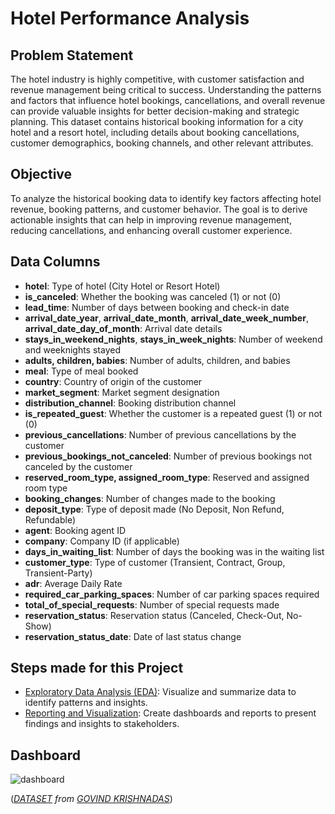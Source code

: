# Hotel Performance Analysis

## Problem Statement
 The hotel industry is highly competitive, with customer satisfaction and revenue management being critical to success. Understanding the patterns and factors that influence hotel bookings, cancellations, and overall revenue can provide valuable insights for better decision-making and strategic planning. This dataset contains historical booking information for a city hotel and a resort hotel, including details about booking cancellations, customer demographics, booking channels, and other relevant attributes.

## Objective
 To analyze the historical booking data to identify key factors affecting hotel revenue, booking patterns, and customer behavior. The goal is to derive actionable insights that can help in improving revenue management, reducing cancellations, and enhancing overall customer experience.

## Data Columns
- **hotel**: Type of hotel (City Hotel or Resort Hotel)
- **is_canceled**: Whether the booking was canceled (1) or not (0)
- **lead_time**: Number of days between booking and check-in date
- **arrival_date_year**, **arrival_date_month**, **arrival_date_week_number**, **arrival_date_day_of_month**: Arrival date details
- **stays_in_weekend_nights**, **stays_in_week_nights**: Number of weekend and weeknights stayed
- **adults, children, babies**: Number of adults, children, and babies
- **meal**: Type of meal booked
- **country**: Country of origin of the customer
- **market_segment**: Market segment designation
- **distribution_channel**: Booking distribution channel
- **is_repeated_guest**: Whether the customer is a repeated guest (1) or not (0)
- **previous_cancellations**: Number of previous cancellations by the customer
- **previous_bookings_not_canceled**: Number of previous bookings not canceled by the customer
- **reserved_room_type, assigned_room_type**: Reserved and assigned room type
- **booking_changes**: Number of changes made to the booking
- **deposit_type**: Type of deposit made (No Deposit, Non Refund, Refundable)
- **agent**: Booking agent ID
- **company**: Company ID (if applicable)
- **days_in_waiting_list**: Number of days the booking was in the waiting list
- **customer_type**: Type of customer (Transient, Contract, Group, Transient-Party)
- **adr**: Average Daily Rate
- **required_car_parking_spaces**: Number of car parking spaces required
- **total_of_special_requests**: Number of special requests made
- **reservation_status**: Reservation status (Canceled, Check-Out, No-Show)
- **reservation_status_date**: Date of last status change

## Steps made for this Project
- [Exploratory Data Analysis (EDA)](https://github.com/colinryanx/Hotel-Performance-Project/blob/main/Hotel%20Performance%20Analysis.md): Visualize and summarize data to identify patterns and insights.
- [Reporting and Visualization](https://github.com/colinryanx/Hotel-Performance-Project/blob/main/Hotel%20Performance%20Dashboard.pdf): Create dashboards and reports to present findings and insights to stakeholders.

## Dashboard
![dashboard](https://github.com/colinryanx/Hotel-Performance-Project/assets/171652558/0ab1f31d-7d1d-4acb-a83f-9d20b06f87c0)

(_[DATASET](https://www.kaggle.com/datasets/govindkrishnadas/hotel-revenue) from [GOVIND KRISHNADAS](https://www.kaggle.com/govindkrishnadas/)_)
